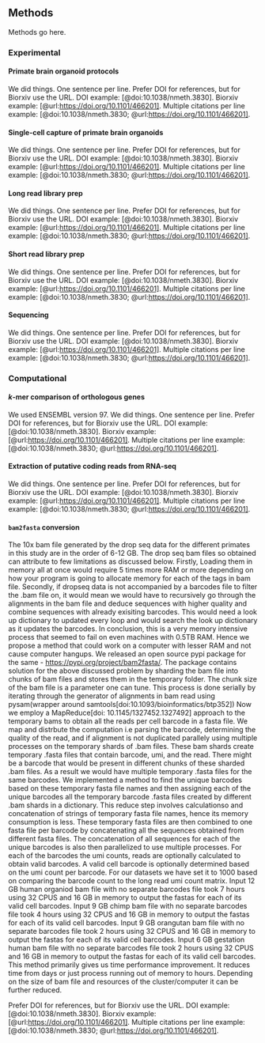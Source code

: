 ## Methods

Methods go here.

### Experimental

#### Primate brain organoid protocols

We did things.
One sentence per line.
Prefer DOI for references, but for Biorxiv use the URL.
DOI example: [@doi:10.1038/nmeth.3830].
Biorxiv example: [@url:https://doi.org/10.1101/466201].
Multiple citations per line example: [@doi:10.1038/nmeth.3830; @url:https://doi.org/10.1101/466201].

#### Single-cell capture of primate brain organoids

We did things.
One sentence per line.
Prefer DOI for references, but for Biorxiv use the URL.
DOI example: [@doi:10.1038/nmeth.3830].
Biorxiv example: [@url:https://doi.org/10.1101/466201].
Multiple citations per line example: [@doi:10.1038/nmeth.3830; @url:https://doi.org/10.1101/466201].

#### Long read library prep

We did things.
One sentence per line.
Prefer DOI for references, but for Biorxiv use the URL.
DOI example: [@doi:10.1038/nmeth.3830].
Biorxiv example: [@url:https://doi.org/10.1101/466201].
Multiple citations per line example: [@doi:10.1038/nmeth.3830; @url:https://doi.org/10.1101/466201].


#### Short read library prep

We did things.
One sentence per line.
Prefer DOI for references, but for Biorxiv use the URL.
DOI example: [@doi:10.1038/nmeth.3830].
Biorxiv example: [@url:https://doi.org/10.1101/466201].
Multiple citations per line example: [@doi:10.1038/nmeth.3830; @url:https://doi.org/10.1101/466201].

#### Sequencing

We did things.
One sentence per line.
Prefer DOI for references, but for Biorxiv use the URL.
DOI example: [@doi:10.1038/nmeth.3830].
Biorxiv example: [@url:https://doi.org/10.1101/466201].
Multiple citations per line example: [@doi:10.1038/nmeth.3830; @url:https://doi.org/10.1101/466201].

### Computational

#### $k$-mer comparison of orthologous genes

We used ENSEMBL version 97.
We did things.
One sentence per line.
Prefer DOI for references, but for Biorxiv use the URL.
DOI example: [@doi:10.1038/nmeth.3830].
Biorxiv example: [@url:https://doi.org/10.1101/466201].
Multiple citations per line example: [@doi:10.1038/nmeth.3830; @url:https://doi.org/10.1101/466201].

#### Extraction of putative coding reads from RNA-seq

We did things.
One sentence per line.
Prefer DOI for references, but for Biorxiv use the URL.
DOI example: [@doi:10.1038/nmeth.3830].
Biorxiv example: [@url:https://doi.org/10.1101/466201].
Multiple citations per line example: [@doi:10.1038/nmeth.3830; @url:https://doi.org/10.1101/466201].

#### `bam2fasta` conversion

The 10x bam file generated by the drop seq data for the different primates in this study are in the order of 6-12 GB. 
The drop seq bam files so obtained can attribute to few limitations as discussed below.
Firstly, Loading them in memory all at once would require 5 times more RAM or more depending on how your program is going to allocate memory for each of the tags in bam file. 
Secondly, if dropseq data is not accompanied by a barcodes file to filter the .bam file on, it would mean we would have to recursively go through the alignments in the bam file and deduce sequences with higher quality and combine sequences with already exisiting barcodes. 
This would need a look up dictionary to updated every loop and would search the look up dictionary as it updates the barcodes. 
In conclusion, this is a very memory intensive process that seemed to fail on even machines with 0.5TB RAM.
Hence we propose a method that could work on a computer with lesser RAM and not cause computer hangups. 
We released an open source pypi package for the same - https://pypi.org/project/bam2fasta/. 
The package contains solution for the above discussed problem by sharding the bam file into chunks of bam files and stores them in the temporary folder.
The chunk size of the bam file is a parameter one can tune.
This process is done serially by iterating through the generator of alignments in bam read using pysam(wrapper around samtools[doi:10.1093/bioinformatics/btp352])
Now we employ a MapReduce[doi: 10.1145/1327452.1327492] approach to the temporary bams to obtain all the reads per cell barcode in a fasta file.
We map and distrbute the computation i.e parsing the barcode, determining the quality of the read, and if alignment is not duplicated parallely using multiple processes on the temporary shards of .bam files. 
These bam shards create temporary .fasta files that contain barcode, umi, and the read.
There might be a barcode that would be present in different chunks of these sharded .bam files.
As a result we would have multiple temporary .fasta files for the same barcodes.
We implemented a method to find the unique barcodes based on these temporary fasta file names and then assigning each of the unique barcodes all the temporary barcode .fasta files created by different .bam shards in a dictionary. 
This reduce step involves calculationso and concatenation of strings of temporary fasta file names, hence its memory consumption is less. 
These temporary fasta files are then combined to one fasta file per barcode by concatenating all the sequences obtained from different fasta files. 
The concatenation of all sequences for each of the unique barcodes is also then parallelized to use multiple processes.
For each of the barcodes the umi counts, reads are optionally calculated to obtain valid barcodes.
A valid cell barcode is optionally determined based on the umi count per barcode.
For our datasets we have set it to 1000 based on comparing the barcode count to the long read umi count matrix. 
Input 12 GB human organiod bam file with no separate barcodes file took 7 hours using 32 CPUS and 16 GB in memory to output the fastas for each of its valid cell barcodes. 
Input 9 GB chimp bam file with no separate barcodes file took 4 hours using 32 CPUS and 16 GB in memory to output the fastas for each of its valid cell barcodes. 
Input 9 GB orangutan bam file with no separate barcodes file took 2 hours using 32 CPUS and 16 GB in memory  to output the fastas for each of its valid cell barcodes. 
Input 6 GB gestation human bam file with no separate barcodes file took 2 hours using 32 CPUS and 16 GB in memory  to output the fastas for each of its valid cell barcodes. 
This method primarily gives us time performance improvement. 
It reduces time from days or just process running out of memory to hours. Depending on the size of bam file and resources of the cluster/computer it can be further reduced. 

Prefer DOI for references, but for Biorxiv use the URL.
DOI example: [@doi:10.1038/nmeth.3830].
Biorxiv example: [@url:https://doi.org/10.1101/466201].
Multiple citations per line example: [@doi:10.1038/nmeth.3830; @url:https://doi.org/10.1101/466201].
